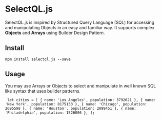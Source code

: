 # SelectQL.js

SelectQL.js is inspired by Structured Query Language (SQL) for accessing and manipulating Objects in an easy and familiar way. It supports complex **Objects** and **Arrays** using Builder Design Pattern.

## Install

`npm install selectql.js --save`

## Usage
You may use Arrays or Objects to select and manipulate in well known SQL like syntax that uses builder patterns.

` let cities = [
  { name: 'Los Angeles', population: 3792621 },
  { name: 'New York', population: 8175133 },
  { name: 'Chicago', population: 2695598 },
  { name: 'Houston', population: 2099451 },
  { name: 'Philadelphia', population: 1526006 },
];`


